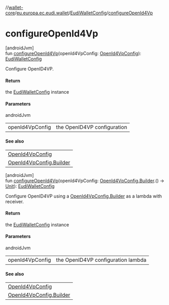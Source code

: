 //[wallet-core](../../../index.md)/[eu.europa.ec.eudi.wallet](../index.md)/[EudiWalletConfig](index.md)/[configureOpenId4Vp](configure-open-id4-vp.md)

# configureOpenId4Vp

[androidJvm]\
fun [configureOpenId4Vp](configure-open-id4-vp.md)(openId4VpConfig: [OpenId4VpConfig](../../eu.europa.ec.eudi.wallet.transfer.openId4vp/-open-id4-vp-config/index.md)): [EudiWalletConfig](index.md)

Configure OpenID4VP.

#### Return

the [EudiWalletConfig](index.md) instance

#### Parameters

androidJvm

| | |
|---|---|
| openId4VpConfig | the OpenID4VP configuration |

#### See also

| |
|---|
| [OpenId4VpConfig](../../eu.europa.ec.eudi.wallet.transfer.openId4vp/-open-id4-vp-config/index.md) |
| [OpenId4VpConfig.Builder](../../eu.europa.ec.eudi.wallet.transfer.openId4vp/-open-id4-vp-config/-builder/index.md) |

[androidJvm]\
fun [configureOpenId4Vp](configure-open-id4-vp.md)(openId4VpConfig: [OpenId4VpConfig.Builder](../../eu.europa.ec.eudi.wallet.transfer.openId4vp/-open-id4-vp-config/-builder/index.md).() -&gt; [Unit](https://kotlinlang.org/api/latest/jvm/stdlib/kotlin-stdlib/kotlin/-unit/index.html)): [EudiWalletConfig](index.md)

Configure OpenID4VP using a [OpenId4VpConfig.Builder](../../eu.europa.ec.eudi.wallet.transfer.openId4vp/-open-id4-vp-config/-builder/index.md) as a lambda with receiver.

#### Return

the [EudiWalletConfig](index.md) instance

#### Parameters

androidJvm

| | |
|---|---|
| openId4VpConfig | the OpenID4VP configuration lambda |

#### See also

| |
|---|
| [OpenId4VpConfig](../../eu.europa.ec.eudi.wallet.transfer.openId4vp/-open-id4-vp-config/index.md) |
| [OpenId4VpConfig.Builder](../../eu.europa.ec.eudi.wallet.transfer.openId4vp/-open-id4-vp-config/-builder/index.md) |
